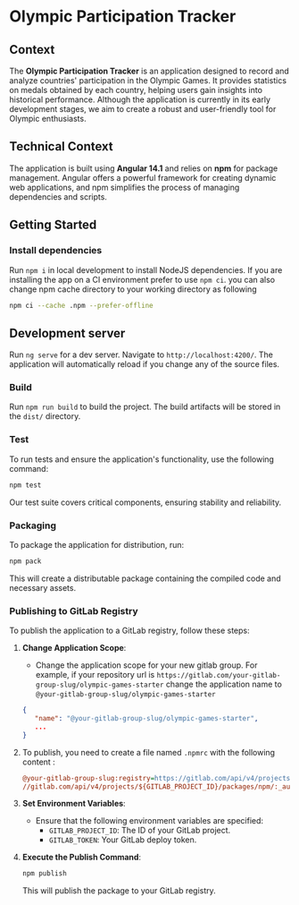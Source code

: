 # Olympic Participation Tracker

## Context

The **Olympic Participation Tracker** is an application designed to record and analyze countries' participation in the Olympic Games. It provides statistics on medals obtained by each country, helping users gain insights into historical performance. Although the application is currently in its early development stages, we aim to create a robust and user-friendly tool for Olympic enthusiasts.

## Technical Context

The application is built using **Angular 14.1** and relies on **npm** for package management. Angular offers a powerful framework for creating dynamic web applications, and npm simplifies the process of managing dependencies and scripts.

## Getting Started

### Install dependencies

Run `npm i` in local development to install NodeJS dependencies. If you are installing the app on a CI environment prefer to use `npm ci`. you can also change npm cache directory to your working directory as following

```bash
npm ci --cache .npm --prefer-offline
```

## Development server

Run `ng serve` for a dev server. Navigate to `http://localhost:4200/`. The application will automatically reload if you change any of the source files.

### Build

Run `npm run build` to build the project. The build artifacts will be stored in the `dist/` directory.

### Test

To run tests and ensure the application's functionality, use the following command:

```bash
npm test
```

Our test suite covers critical components, ensuring stability and reliability.

### Packaging

To package the application for distribution, run:

```bash
npm pack
```

This will create a distributable package containing the compiled code and necessary assets.

### Publishing to GitLab Registry

To publish the application to a GitLab registry, follow these steps:

1. **Change Application Scope**:
   - Change the application scope for your new gitlab group. For example, if your repository url is `https://gitlab.com/your-gitlab-group-slug/olympic-games-starter` change the application name to `@your-gitlab-group-slug/olympic-games-starter`
   ```json
   {
      "name": "@your-gitlab-group-slug/olympic-games-starter",
      ...
   }
   ```
2. To publish, you need to create a file named `.npmrc` with the following content :

   ```ini
   @your-gitlab-group-slug:registry=https://gitlab.com/api/v4/projects/${GITLAB_PROJECT_ID}/packages/npm/
   //gitlab.com/api/v4/projects/${GITLAB_PROJECT_ID}/packages/npm/:_authToken="${GITLAB_TOKEN}"
   ```

3. **Set Environment Variables**:
   - Ensure that the following environment variables are specified:
     - `GITLAB_PROJECT_ID`: The ID of your GitLab project.
     - `GITLAB_TOKEN`: Your GitLab deploy token.
4. **Execute the Publish Command**:
   ```bash
   npm publish
   ```
   This will publish the package to your GitLab registry.
